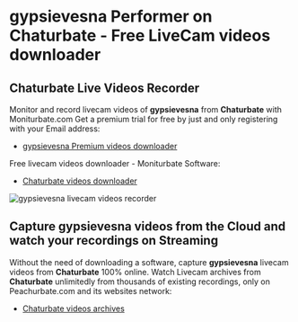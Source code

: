 # gypsievesna Performer on Chaturbate - Free LiveCam videos downloader

## Chaturbate Live Videos Recorder

Monitor and record livecam videos of **gypsievesna** from **Chaturbate** with Moniturbate.com
Get a premium trial for free by just and only registering with your Email address:
* [gypsievesna Premium videos downloader](https://moniturbate.com/request-demo-licence-key.html)

Free livecam videos downloader - Moniturbate Software:
* [Chaturbate videos downloader](https://moniturbate.com/moniturbate-download-software.html)

![gypsievesna livecam videos recorder](https://peachurnet.com/templates/moniturbate-software.png)


## Capture gypsievesna videos from the Cloud and watch your recordings on Streaming

Without the need of downloading a software, capture **gypsievesna** livecam videos from **Chaturbate** 100% online.
Watch Livecam archives from **Chaturbate** unlimitedly from thousands of existing recordings, only on Peachurbate.com and its websites network:
* [Chaturbate videos archives](https://peachurnet.com/)